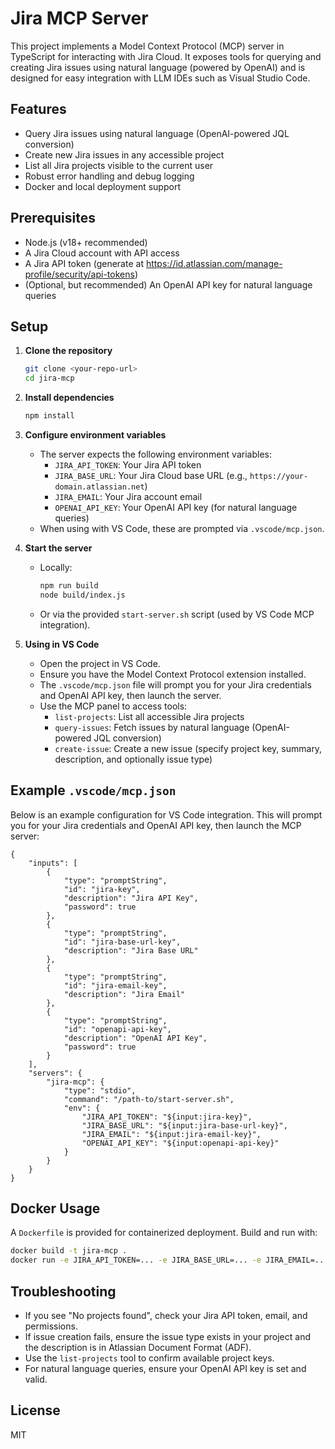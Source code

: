 # Jira MCP Server

This project implements a Model Context Protocol (MCP) server in TypeScript for interacting with Jira Cloud. It exposes tools for querying and creating Jira issues using natural language (powered by OpenAI) and is designed for easy integration with LLM IDEs such as Visual Studio Code.

## Features
- Query Jira issues using natural language (OpenAI-powered JQL conversion)
- Create new Jira issues in any accessible project
- List all Jira projects visible to the current user
- Robust error handling and debug logging
- Docker and local deployment support

## Prerequisites
- Node.js (v18+ recommended)
- A Jira Cloud account with API access
- A Jira API token (generate at https://id.atlassian.com/manage-profile/security/api-tokens)
- (Optional, but recommended) An OpenAI API key for natural language queries

## Setup
1. **Clone the repository**
   ```sh
   git clone <your-repo-url>
   cd jira-mcp
   ```
2. **Install dependencies**
   ```sh
   npm install
   ```
3. **Configure environment variables**
   - The server expects the following environment variables:
     - `JIRA_API_TOKEN`: Your Jira API token
     - `JIRA_BASE_URL`: Your Jira Cloud base URL (e.g., `https://your-domain.atlassian.net`)
     - `JIRA_EMAIL`: Your Jira account email
     - `OPENAI_API_KEY`: Your OpenAI API key (for natural language queries)
   - When using with VS Code, these are prompted via `.vscode/mcp.json`.

4. **Start the server**
   - Locally:
     ```sh
     npm run build
     node build/index.js
     ```
   - Or via the provided `start-server.sh` script (used by VS Code MCP integration).

5. **Using in VS Code**
   - Open the project in VS Code.
   - Ensure you have the Model Context Protocol extension installed.
   - The `.vscode/mcp.json` file will prompt you for your Jira credentials and OpenAI API key, then launch the server.
   - Use the MCP panel to access tools:
     - `list-projects`: List all accessible Jira projects
     - `query-issues`: Fetch issues by natural language (OpenAI-powered JQL conversion)
     - `create-issue`: Create a new issue (specify project key, summary, description, and optionally issue type)

## Example `.vscode/mcp.json`

Below is an example configuration for VS Code integration. This will prompt you for your Jira credentials and OpenAI API key, then launch the MCP server:

```jsonc
{
    "inputs": [
        {
            "type": "promptString",
            "id": "jira-key",
            "description": "Jira API Key",
            "password": true
        },
        {
            "type": "promptString",
            "id": "jira-base-url-key",
            "description": "Jira Base URL"
        },
        {
            "type": "promptString",
            "id": "jira-email-key",
            "description": "Jira Email"
        },
        {
            "type": "promptString",
            "id": "openapi-api-key",
            "description": "OpenAI API Key",
            "password": true
        }
    ],
    "servers": {
        "jira-mcp": {
            "type": "stdio",
            "command": "/path-to/start-server.sh",
            "env": {
                "JIRA_API_TOKEN": "${input:jira-key}",
                "JIRA_BASE_URL": "${input:jira-base-url-key}",
                "JIRA_EMAIL": "${input:jira-email-key}",
                "OPENAI_API_KEY": "${input:openapi-api-key}"
            }
        }
    }
}
```

## Docker Usage
A `Dockerfile` is provided for containerized deployment. Build and run with:
```sh
docker build -t jira-mcp .
docker run -e JIRA_API_TOKEN=... -e JIRA_BASE_URL=... -e JIRA_EMAIL=... -e OPENAI_API_KEY=... jira-mcp
```

## Troubleshooting
- If you see "No projects found", check your Jira API token, email, and permissions.
- If issue creation fails, ensure the issue type exists in your project and the description is in Atlassian Document Format (ADF).
- Use the `list-projects` tool to confirm available project keys.
- For natural language queries, ensure your OpenAI API key is set and valid.

## License
MIT
